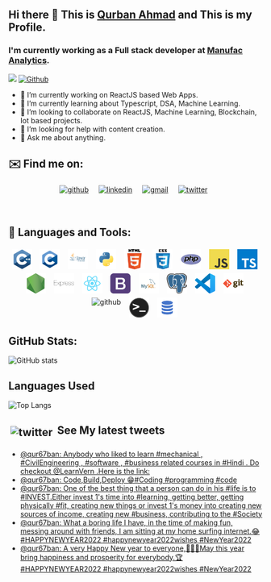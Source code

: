 ## Hi there 👋 This is [Qurban Ahmad](https://www.linkedin.com/in/qurban-ahmad-qur786) and This is my Profile.
### I'm currently working as a Full stack developer at [Manufac Analytics](https://www.linkedin.com/company/manufac-analytics).
![](https://visitor-badge.laobi.icu/badge?page_id=qur786.qur786) 
[![Github](https://img.shields.io/github/followers/qur786?label=Follow&style=social)](https://github.com/qur786)
<!--
**qur786/qur786** is a ✨ _special_ ✨ repository because its `README.md` (this file) appears on your GitHub profile.

Here are some ideas to get you started:
-->
- 🔭 I’m currently working on ReactJS based Web Apps.
- 🌱 I’m currently learning about Typescript, DSA, Machine Learning.
- 👯 I’m looking to collaborate on ReactJS, Machine Learning, Blockchain, Iot based projects.
- 🤔 I’m looking for help with content creation.
- 💬 Ask me about anything.

## ✉️ Find me on:


<p align="center">
<a href="https://github.com/qur786" target="_blank" rel="noopener noreferrer"> <img src="https://img.icons8.com/fluency/2x/github.png" alt="github" height="40" style="vertical-align:top; margin:4px"></a> &nbsp
<a href="https://www.linkedin.com/in/qurban-ahmad-qur786" target="_blank" rel="noopener noreferrer"> <img src="https://cdn-icons-png.flaticon.com/512/174/174857.png" alt="linkedin" height="40" style="vertical-align:top; margin:4px"></a> &nbsp
<a href="mailto:ahmad76qurban@gmail.com"> <img src="https://img.icons8.com/external-justicon-flat-justicon/2x/external-gmail-social-media-justicon-flat-justicon.png" alt="gmail" height="40" style="vertical-align:top; margin:4px"></a> &nbsp
<a href="https://twitter.com/qur67ban"> <img src="https://img.icons8.com/fluency/2x/twitter.png" alt="twitter" height="40" style="vertical-align:top; margin:4px"></a> &nbsp
</p>
<br />

## 🧰 Languages and Tools:
<p align="center">
<img src="https://raw.githubusercontent.com/github/explore/80688e429a7d4ef2fca1e82350fe8e3517d3494d/topics/cpp/cpp.png" alt="C++" height="40" style="vertical-align:top; margin:4px">&nbsp
<img src="https://raw.githubusercontent.com/github/explore/80688e429a7d4ef2fca1e82350fe8e3517d3494d/topics/c/c.png" alt="C" height="40" style="vertical-align:top; margin:4px">&nbsp
<img src="https://raw.githubusercontent.com/github/explore/80688e429a7d4ef2fca1e82350fe8e3517d3494d/topics/java/java.png" alt="Java" height="40" style="vertical-align:top; margin:4px">&nbsp
<img src="https://raw.githubusercontent.com/github/explore/80688e429a7d4ef2fca1e82350fe8e3517d3494d/topics/python/python.png" alt="Python" height="40" style="vertical-align:top; margin:4px">&nbsp
<img src="https://raw.githubusercontent.com/github/explore/80688e429a7d4ef2fca1e82350fe8e3517d3494d/topics/html/html.png" alt="HTML" height="40" style="vertical-align:top; margin:4px">&nbsp
<img src="https://raw.githubusercontent.com/github/explore/80688e429a7d4ef2fca1e82350fe8e3517d3494d/topics/css/css.png" alt="CSS" height="40" style="vertical-align:top; margin:4px">&nbsp
<img src="https://raw.githubusercontent.com/github/explore/80688e429a7d4ef2fca1e82350fe8e3517d3494d/topics/php/php.png" alt="PHP" height="40" style="vertical-align:top; margin:4px">&nbsp
<img src="https://raw.githubusercontent.com/github/explore/80688e429a7d4ef2fca1e82350fe8e3517d3494d/topics/javascript/javascript.png" alt="Javascript" height="40" style="vertical-align:top; margin:4px">&nbsp
<img src="https://raw.githubusercontent.com/github/explore/80688e429a7d4ef2fca1e82350fe8e3517d3494d/topics/typescript/typescript.png" alt="Typescript" height="40" style="vertical-align:top; margin:4px">&nbsp
<img src="https://raw.githubusercontent.com/github/explore/80688e429a7d4ef2fca1e82350fe8e3517d3494d/topics/nodejs/nodejs.png" alt="NodeJS" height="40" style="vertical-align:top; margin:4px">&nbsp
<img src="https://raw.githubusercontent.com/github/explore/80688e429a7d4ef2fca1e82350fe8e3517d3494d/topics/express/express.png" alt="ExpressJS" height="40" style="vertical-align:top; margin:4px">&nbsp
<img src="https://raw.githubusercontent.com/github/explore/80688e429a7d4ef2fca1e82350fe8e3517d3494d/topics/react/react.png" alt="ReactJS" height="40" style="vertical-align:top; margin:4px">&nbsp
<img src="https://raw.githubusercontent.com/github/explore/80688e429a7d4ef2fca1e82350fe8e3517d3494d/topics/bootstrap/bootstrap.png" alt="Bootstrap" height="40" style="vertical-align:top; margin:4px">&nbsp
<img src="https://raw.githubusercontent.com/github/explore/80688e429a7d4ef2fca1e82350fe8e3517d3494d/topics/mysql/mysql.png" alt="MySQL" height="40" style="vertical-align:top; margin:4px">&nbsp
<img src="https://raw.githubusercontent.com/github/explore/80688e429a7d4ef2fca1e82350fe8e3517d3494d/topics/postgresql/postgresql.png" alt="PostgreSQL" height="40" style="vertical-align:top; margin:4px">&nbsp
<img src="https://raw.githubusercontent.com/github/explore/80688e429a7d4ef2fca1e82350fe8e3517d3494d/topics/visual-studio-code/visual-studio-code.png" alt="VS Code" height="40" style="vertical-align:top; margin:4px">&nbsp
<img src="https://raw.githubusercontent.com/github/explore/80688e429a7d4ef2fca1e82350fe8e3517d3494d/topics/git/git.png" alt="Git" height="40" style="vertical-align:top; margin:4px">&nbsp
<img src="https://img.icons8.com/fluency/2x/github.png" alt="github" height="40" style="vertical-align:top; margin:4px">&nbsp
<img src="https://raw.githubusercontent.com/github/explore/80688e429a7d4ef2fca1e82350fe8e3517d3494d/topics/terminal/terminal.png" alt="Git" height="40" style="vertical-align:top; margin:4px">&nbsp
  <img src="https://raw.githubusercontent.com/github/explore/80688e429a7d4ef2fca1e82350fe8e3517d3494d/topics/sql/sql.png" alt="SQL" height="40" style="vertical-align:top; margin:4px">&nbsp
</p>

## GitHub Stats:
![GitHub stats](https://github-readme-stats.vercel.app/api?username=qur786&show_icons=true&theme=vue)
## Languages Used
![Top Langs](https://github-readme-stats.vercel.app/api/top-langs/?username=qur786&theme=vue)

## <img src="https://img.icons8.com/fluency/2x/twitter.png" alt="twitter" height="40" style="vertical-align:top; margin:4px"> See My latest tweets 
<!-- BLOG-POST-LIST:START -->
- [@qur67ban: Anybody who liked to learn #mechanical , #CivilEngineering , #software , #business related courses in #Hindi . Do checkout @LearnVern .Here is the link:](https://twitter.com/qur67ban/status/1478728172157882373)
- [@qur67ban: Code,Build,Deploy 😁#Coding #programming #code](https://twitter.com/qur67ban/status/1478211468063428610)
- [@qur67ban: One of the best thing that a person can do in his #life is to #INVEST.Either invest 1&#39;s time into #learning, getting better, getting physically #fit, creating new things or invest 1&#39;s money into creating new sources of income, creating new #business, contributing to the #Society](https://twitter.com/qur67ban/status/1478082016683823108)
- [@qur67ban: What a boring life I have, in the time of making fun, messing around with friends, I am sitting at my home surfing internet.😂#HAPPYNEWYEAR2022 #happynewyear2022wishes #NewYear2022](https://twitter.com/qur67ban/status/1477143729110618112)
- [@qur67ban: A very Happy New year to everyone,🥳🥳🥳May this year bring happiness and prosperity for everybody.🏆#HAPPYNEWYEAR2022 #happynewyear2022wishes #NewYear2022](https://twitter.com/qur67ban/status/1477142210495746052)
<!-- BLOG-POST-LIST:END -->

